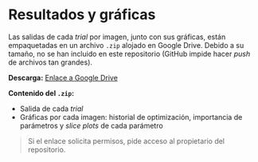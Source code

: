 # Resultados y gráficas

Las salidas de cada *trial* por imagen, junto con sus gráficas, están empaquetadas en un archivo `.zip` alojado en Google Drive. Debido a su tamaño, no se han incluido en este repositorio (GitHub impide hacer *push* de archivos tan grandes).

**Descarga:** [Enlace a Google Drive](https://drive.google.com/file/d/1_EU1k7bEVeI8c-JrOUcD7ElYoEikiaho/view?usp=sharing)

**Contenido del `.zip`:**
- Salida de cada *trial*
- Gráficas por cada imagen: historial de optimización, importancia de parámetros y *slice plots* de cada parámetro

> Si el enlace solicita permisos, pide acceso al propietario del repositorio.
